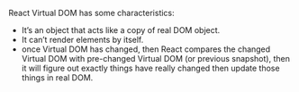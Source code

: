 React Virtual DOM has some characteristics:

- It’s an object that acts like a copy of real DOM object.
- It can’t render elements by itself.
- once Virtual DOM has changed, then React compares the changed Virtual DOM with pre-changed Virtual DOM (or previous snapshot), then it will figure out exactly things  have really changed then update those things in real DOM.


